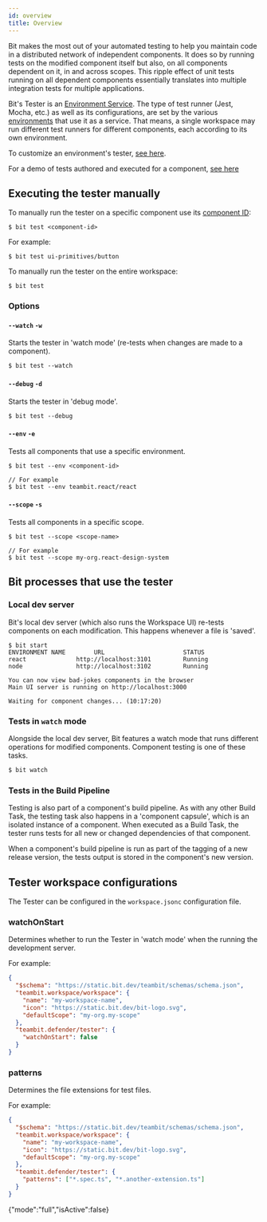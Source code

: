 ```yaml
---
id: overview
title: Overview
---
```


Bit makes the most out of your automated testing to help you maintain code in a distributed network of independent components. It does so by running tests on the modified component itself but also, on all components dependent on it, in and across scopes. This ripple effect of unit tests running on all dependent components essentially translates into multiple integration tests for multiple applications.

Bit's Tester is an [Environment Service](/environments/environment-services). The type of test runner (Jest, Mocha, etc.) as well as its configurations, are set by the various [environments](/environments/overview) that use it as a service. That means, a single workspace may run different test runners for different components, each according to its own environment.

To customize an environment's tester, [see here](/environments/environment-services).

For a demo of tests authored and executed for a component, [see here](/getting-started/test)

## Executing the tester manually

To manually run the tester on a specific component use its [component ID](/bit-components/overview#component-id):

```shell
$ bit test <component-id>
```

For example:

```shell
$ bit test ui-primitives/button
```

To manually run the tester on the entire workspace:

```shell
$ bit test
```

### Options

#### `--watch` `-w`

Starts the tester in 'watch mode' (re-tests when changes are made to a component).

```shell
$ bit test --watch
```

#### `--debug` `-d`

Starts the tester in 'debug mode'.

```shell
$ bit test --debug
```

#### `--env` `-e`

Tests all components that use a specific environment.

```shell
$ bit test --env <component-id>

// For example
$ bit test --env teambit.react/react
```

#### `--scope` `-s`

Tests all components in a specific scope.

```shell
$ bit test --scope <scope-name>

// For example
$ bit test --scope my-org.react-design-system
```

## Bit processes that use the tester

### Local dev server

Bit's local dev server (which also runs the Workspace UI) re-tests components on each modification. This happens whenever a file is 'saved'.

```shell
$ bit start
ENVIRONMENT NAME        URL                      STATUS
react              http://localhost:3101         Running
node               http://localhost:3102         Running

You can now view bad-jokes components in the browser
Main UI server is running on http://localhost:3000

Waiting for component changes... (10:17:20)
```

### Tests in `watch` mode

Alongside the local dev server, Bit features a watch mode that runs different operations for modified components. Component testing is one of these tasks.

```sh
$ bit watch
```

### Tests in the Build Pipeline

Testing is also part of a component's build pipeline. As with any other Build Task, the testing task also happens in a 'component capsule', which is an isolated instance of a component. When executed as a Build Task, the tester runs tests for all new or changed dependencies of that component.

When a component's build pipeline is run as part of the tagging of a new release version, the tests output is stored in the component's new version.

## Tester workspace configurations

The Tester can be configured in the `workspace.jsonc` configuration file.

### watchOnStart

Determines whether to run the Tester in 'watch mode' when the running the development server.

For example:

```json
{
  "$schema": "https://static.bit.dev/teambit/schemas/schema.json",
  "teambit.workspace/workspace": {
    "name": "my-workspace-name",
    "icon": "https://static.bit.dev/bit-logo.svg",
    "defaultScope": "my-org.my-scope"
  },
  "teambit.defender/tester": {
    "watchOnStart": false
  }
}
```

### patterns

Determines the file extensions for test files.

For example:

```json
{
  "$schema": "https://static.bit.dev/teambit/schemas/schema.json",
  "teambit.workspace/workspace": {
    "name": "my-workspace-name",
    "icon": "https://static.bit.dev/bit-logo.svg",
    "defaultScope": "my-org.my-scope"
  },
  "teambit.defender/tester": {
    "patterns": ["*.spec.ts", "*.another-extension.ts"]
  }
}
```
{"mode":"full","isActive":false}